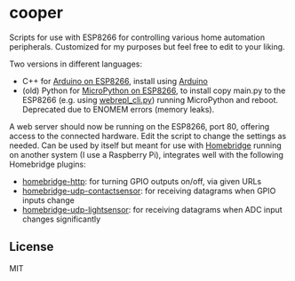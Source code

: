 # cooper

Scripts for use with ESP8266 for controlling various home automation peripherals. Customized for my purposes but feel free to edit to your liking.

Two versions in different languages:

* C++ for [Arduino on ESP8266](https://github.com/esp8266/Arduino/), install using [Arduino](https://www.arduino.cc)
* (old) Python for [MicroPython on ESP8266](https://docs.micropython.org/en/latest/esp8266/esp8266/tutorial/index.html), to install copy main.py to the ESP8266 (e.g. using [webrepl\_cli.py](https://github.com/micropython/webrepl)) running MicroPython and reboot. Deprecated due to ENOMEM errors (memory leaks).

A web server should now be running on the ESP8266, port 80, offering access to the connected hardware.
Edit the script to change the settings as needed. Can be used by itself but meant for use with 
[Homebridge](https://www.npmjs.com/package/homebridge) running on another system (I use a Raspberry Pi),
integrates well with the following Homebridge plugins:

* [homebridge-http](https://www.npmjs.com/package/homebridge-http): for turning GPIO outputs on/off, via given URLs
* [homebridge-udp-contactsensor](https://github.com/rxseger/homebridge-udp-contactsensor): for receiving datagrams when GPIO inputs change
* [homebridge-udp-lightsensor](https://github.com/rxseger/homebridge-udp-lightsensor): for receiving datagrams when ADC input changes significantly

## License

MIT
